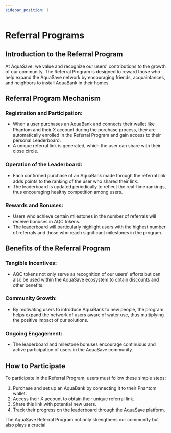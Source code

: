 ```yaml
---
sidebar_position: 1
---
```


# Referral Programs

## Introduction to the Referral Program

At AquaSave, we value and recognize our users' contributions to the growth of our community. The Referral Program is designed to reward those who help expand the AquaSave network by encouraging friends, acquaintances, and neighbors to install AquaBank in their homes.

## Referral Program Mechanism

### Registration and Participation:

- When a user purchases an AquaBank and connects their wallet like Phantom and their X account during the purchase process, they are automatically enrolled in the Referral Program and gain access to their personal Leaderboard.
- A unique referral link is generated, which the user can share with their close circle.

### Operation of the Leaderboard:

- Each confirmed purchase of an AquaBank made through the referral link adds points to the ranking of the user who shared their link.
- The leaderboard is updated periodically to reflect the real-time rankings, thus encouraging healthy competition among users.

### Rewards and Bonuses:

- Users who achieve certain milestones in the number of referrals will receive bonuses in AQC tokens.
- The leaderboard will particularly highlight users with the highest number of referrals and those who reach significant milestones in the program.

## Benefits of the Referral Program

### Tangible Incentives:

- AQC tokens not only serve as recognition of our users' efforts but can also be used within the AquaSave ecosystem to obtain discounts and other benefits.

### Community Growth:

- By motivating users to introduce AquaBank to new people, the program helps expand the network of users aware of water use, thus multiplying the positive impact of our solutions.

### Ongoing Engagement:

- The leaderboard and milestone bonuses encourage continuous and active participation of users in the AquaSave community.

## How to Participate

To participate in the Referral Program, users must follow these simple steps:

1. Purchase and set up an AquaBank by connecting it to their Phantom wallet.
2. Access their X account to obtain their unique referral link.
3. Share this link with potential new users.
4. Track their progress on the leaderboard through the AquaSave platform.

The AquaSave Referral Program not only strengthens our community but also plays a crucial